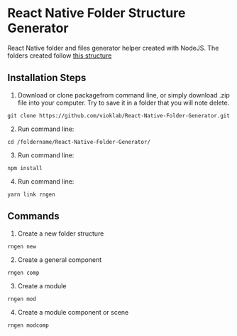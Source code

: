 # React Native Folder Structure Generator
React Native folder and files generator helper created with NodeJS.
The folders created follow [this structure](https://github.com/vioklab/React-Native-Folder-Generator/blob/master/fstructureimage.png/) 

## Installation Steps
1. Download or clone packagefrom command line, or simply download .zip file into your computer. Try to save it in a folder that you will note delete.
```
git clone https://github.com/vioklab/React-Native-Folder-Generator.git
```
2. Run command line: 
```
cd /foldername/React-Native-Folder-Generator/
```
3. Run command line:
```
npm install
```
4. Run command line: 
```
yarn link rngen
```

## Commands
1. Create a new folder structure
```
rngen new
```
2. Create a general component
```
rngen comp
```
3. Create a module
```
rngen mod
```
4. Create a module component or scene
```
rngen modcomp
```


